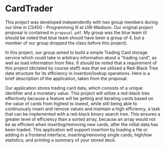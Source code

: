 # CardTrader

This project was developed independently with two group members during our time in CS400 - Programming III at UW-Madison. Our original project proposal is contained in `proposal.pdf`. My group was the blue team (it should be noted that blue team should have been a group of 4, but a member of our group dropped the class before this project).

In this project, our group aimed to build a simple Trading Card storage service which could take in arbitrary information about a "trading card", as well as load information from files. It should be noted that a requirement of this project (dictated by course staff) was that we utilized a Red-Black Tree data structure for its efficiency in insertion/lookup operations. Here is a brief description of the application, taken from the proposal:

Our application stores trading card data, which consists of a unique identifier and a monetary value. This project will utilize a red-black tree effectively because a feature will be getting and iterating cards based on the value of cards from highest to lowest, while still being able to continuously insert and remove values and maintain a high efficiency, a task that can be implemented with a red-black binary search tree. This ensures a greater level of efficiency than a sorted array, because an array would not be as efficient when inserting/removing new cards, after the initial data has been loaded. This application will support
insertion by loading a file or adding in a frontend interface, inserting/removing single cards, high/low statistics, and printing a summary of your stored deck.
